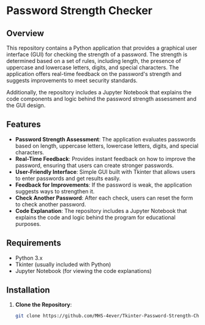 # Password Strength Checker

## Overview

This repository contains a Python application that provides a graphical user interface (GUI) for checking the strength of a password. The strength is determined based on a set of rules, including length, the presence of uppercase and lowercase letters, digits, and special characters. The application offers real-time feedback on the password's strength and suggests improvements to meet security standards.

Additionally, the repository includes a Jupyter Notebook that explains the code components and logic behind the password strength assessment and the GUI design.

## Features

- **Password Strength Assessment**: The application evaluates passwords based on length, uppercase letters, lowercase letters, digits, and special characters.
- **Real-Time Feedback**: Provides instant feedback on how to improve the password, ensuring that users can create stronger passwords.
- **User-Friendly Interface**: Simple GUI built with Tkinter that allows users to enter passwords and get results easily.
- **Feedback for Improvements**: If the password is weak, the application suggests ways to strengthen it.
- **Check Another Password**: After each check, users can reset the form to check another password.
- **Code Explanation**: The repository includes a Jupyter Notebook that explains the code and logic behind the program for educational purposes.

## Requirements

- Python 3.x
- Tkinter (usually included with Python)
- Jupyter Notebook (for viewing the code explanations)

## Installation

1. **Clone the Repository**:

   ```bash
   git clone https://github.com/MHS-4ever/Tkinter-Password-Strength-Checker.git
